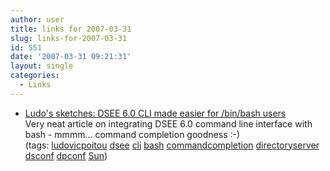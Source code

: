 ```yaml
---
author: user
title: links for 2007-03-31
slug: links-for-2007-03-31
id: 551
date: '2007-03-31 09:21:31'
layout: single
categories:
  - Links
---
```


*   [Ludo's sketches: DSEE 6.0 CLI made easier for /bin/bash users](http://blogs.sun.com/Ludo/entry/dsee_6_0_cli_made)  
    Very neat article on integrating DSEE 6.0 command line interface with bash - mmmm... command completion goodness :-)  
    (tags: [ludovicpoitou](http://del.icio.us/superpat/ludovicpoitou) [dsee](http://del.icio.us/superpat/dsee) [cli](http://del.icio.us/superpat/cli) [bash](http://del.icio.us/superpat/bash) [commandcompletion](http://del.icio.us/superpat/commandcompletion) [directoryserver](http://del.icio.us/superpat/directoryserver) [dsconf](http://del.icio.us/superpat/dsconf) [dpconf](http://del.icio.us/superpat/dpconf) [Sun](http://del.icio.us/superpat/Sun))  
